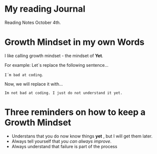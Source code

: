 # My reading Journal

Reading Notes October 4th.

# Growth Mindset in my own Words

I like calling growth mindset - the mindset of **Yet**.

For example: Let´s replace the following sentence...

`I´m bad at coding`.

Now, we will replace it with...

`Im not bad at coding. I just do not understand it yet.`



# Three reminders on how to keep a Growth Mindset

+ Understans that you do now know things **yet** , but I will get them later.
+ Always tell yourself that _you can always improve_.
+ Always understand that failure is part of the process
  
  
